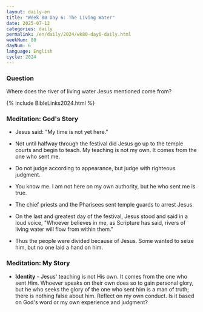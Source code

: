```yaml
---
layout: daily-en
title: "Week 80 Day 6: The Living Water"
date: 2025-07-12
categories: daily
permalink: /en/daily/2024/wk80-day6-daily.html
weekNum: 80
dayNum: 6
language: English
cycle: 2024
---
```

### Question     
Where does the river of living water Jesus mentioned come from?

{% include BibleLinks2024.html %} 

### Meditation: God's Story   
+ Jesus said: "My time is not yet here." 

+ Not until halfway through the festival did Jesus go up to the temple courts and begin to teach. My teaching is not my own. It comes from the one who sent me. 

+ Do not judge according to appearance, but judge with righteous judgment. 

+ You know me. I am not here on my own authority, but he who sent me is true. 

+ The chief priests and the Pharisees sent temple guards to arrest Jesus. 

+ On the last and greatest day of the festival, Jesus stood and said in a loud voice, "Whoever believes in me, as Scripture has said, rivers of living water will flow from within them." 

+ Thus the people were divided because of Jesus. Some wanted to seize him, but no one laid a hand on him. 

### Meditation: My Story   
+ **Identity** - Jesus' teaching is not His own. It comes from the one who sent Him. Whoever speaks on their own does so to gain personal glory, but he who seeks the glory of the one who sent him is a man of truth; there is nothing false about him. Reflect on my own conduct. Is it based on God's word or my own experience and judgment? 
